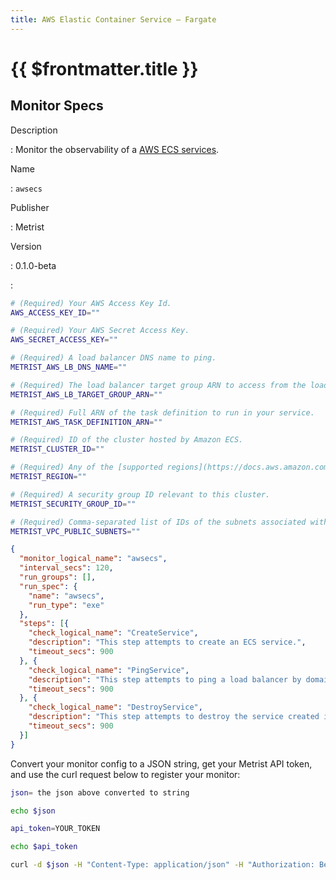 ```yaml
---
title: AWS Elastic Container Service — Fargate
---
```


# {{ $frontmatter.title }}

## Monitor Specs

Description

: Monitor the observability of a [AWS ECS services](https://aws.amazon.com/ecs/).

Name

: `awsecs`

Publisher

: Metrist

Version

: 0.1.0-beta

: &nbsp;


<!--@include: /parts/_1.md-->


<!--@include: /parts/_2.md-->


<!--@include: /parts/_3.md-->


```sh
# (Required) Your AWS Access Key Id.
AWS_ACCESS_KEY_ID=""

# (Required) Your AWS Secret Access Key.
AWS_SECRET_ACCESS_KEY=""

# (Required) A load balancer DNS name to ping.
METRIST_AWS_LB_DNS_NAME=""

# (Required) The load balancer target group ARN to access from the load balancer.
METRIST_AWS_LB_TARGET_GROUP_ARN=""

# (Required) Full ARN of the task definition to run in your service.
METRIST_AWS_TASK_DEFINITION_ARN=""

# (Required) ID of the cluster hosted by Amazon ECS.
METRIST_CLUSTER_ID=""

# (Required) Any of the [supported regions](https://docs.aws.amazon.com/AmazonECS/latest/userguide/AWS_Fargate-Regions.html).
METRIST_REGION=""

# (Required) A security group ID relevant to this cluster.
METRIST_SECURITY_GROUP_ID=""

# (Required) Comma-separated list of IDs of the subnets associated with the service.
METRIST_VPC_PUBLIC_SUBNETS=""
```

<!--@include: /parts/tips_env-vars.md -->


<!--@include: /parts/_4.md-->


```json
{
  "monitor_logical_name": "awsecs",
  "interval_secs": 120,
  "run_groups": [],
  "run_spec": {
    "name": "awsecs",
    "run_type": "exe"
  },
  "steps": [{
    "check_logical_name": "CreateService",
    "description": "This step attempts to create an ECS service.",
    "timeout_secs": 900
  }, {
    "check_logical_name": "PingService",
    "description": "This step attempts to ping a load balancer by domain name.",
    "timeout_secs": 900
  }, {
    "check_logical_name": "DestroyService",
    "description": "This step attempts to destroy the service created in an earlier step.",
    "timeout_secs": 900
  }]
}
```




Convert your monitor config to a JSON string, get your Metrist API token, and use the curl request below to register your monitor:

```sh
json= the json above converted to string

echo $json

api_token=YOUR_TOKEN

echo $api_token

curl -d $json -H "Content-Type: application/json" -H "Authorization: Bearer $api_token" 'https://app.metrist.io/api/v0/monitor-config'

```

<!--@include: /parts/tips_api.md-->


<!--@include: /parts/_5.md-->


<!--@include: /parts/result.md-->
